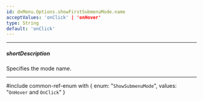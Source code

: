 ```yaml
---
id: dxMenu.Options.showFirstSubmenuMode.name
acceptValues: 'onClick' | 'onHover'
type: String
default: 'onClick'
---
```

---
##### shortDescription
Specifies the mode name.

---
#include common-ref-enum with {
    enum: "`ShowSubmenuMode`",
    values: "`OnHover` and `OnClick`"
}